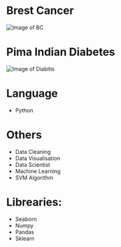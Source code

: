 
# Brest Cancer
![Image of BC](https://github.com/ranjitkathiriya/MachineLearning-In-Medical-/blob/master/download.png)

# Pima Indian Diabetes 
![Image of Diabitis ](https://github.com/ranjitkathiriya/MachineLearning-In-Medical-/blob/master/pima.jpg)

# Language
  * Python

# Others
  * Data Cleaning
  * Data Visualisation
  * Data Scientist
  * Machine Learning
  * SVM Algorithm
  
# Librearies:
 * Seaborn
 * Numpy
 * Pandas
 * Sklearn
 
